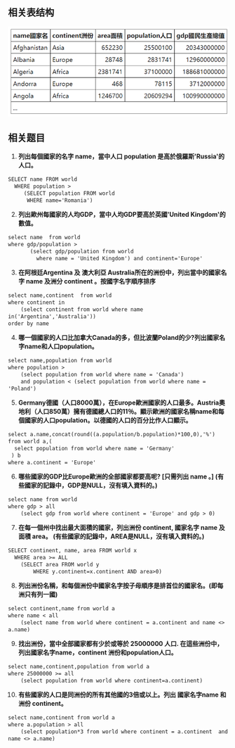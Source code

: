 

## 相关表结构

![](https://raw.githubusercontent.com/wryu2010/image/master/img/1627727076503.png)

## 相关题目

1. **列出每個國家的名字 name，當中人口 population 是高於俄羅斯'Russia'的人口。**
```mysql
SELECT name FROM world
  WHERE population >
     (SELECT population FROM world
      WHERE name='Romania')
```



2. **列出歐州每國家的人均GDP，當中人均GDP要高於英國'United Kingdom'的數值。**

```mysql
select name  from world
where gdp/population > 
       (select gdp/population from world 
         where name = 'United Kingdom') and continent='Europe'
```




3. **在阿根廷Argentina 及 澳大利亞 Australia所在的洲份中，列出當中的國家名字 name 及洲分 continent 。按國字名字順序排序**

```mysql
select name,continent  from world
where continent in 
    (select continent from world where name in('Argentina','Australia'))
order by name
```



4. **哪一個國家的人口比加拿大Canada的多，但比波蘭Poland的少?列出國家名字name和人口population。**

```mysql
select name,population from world
where population > 
    (select population from world where name = 'Canada') 
    and population < (select population from world where name = 'Poland')
```

5. **Germany德國（人口8000萬），在Europe歐洲國家的人口最多。Austria奧地利（人口850萬）擁有德國總人口的11％。顯示歐洲的國家名稱name和每個國家的人口population。以德國的人口的百分比作人口顯示。**

```mysql
select a.name,concat(round((a.population/b.population)*100,0),'%') 
from world a,(
  select population from world where name = 'Germany'
 ) b 
where a.continent = 'Europe'
```



6. **哪些國家的GDP比Europe歐洲的全部國家都要高呢? [只需列出 name 。] (有些國家的記錄中，GDP是NULL，沒有填入資料的。)**

```mysql
select name from world 
where gdp > all 
    (select gdp from world where continent = 'Europe' and gdp > 0)
```



7. **在每一個州中找出最大面積的國家，列出洲份 continent, 國家名字 name 及面積 area。 (有些國家的記錄中，AREA是NULL，沒有填入資料的。)** 

```mysql
SELECT continent, name, area FROM world x
  WHERE area >= ALL
    (SELECT area FROM world y
        WHERE y.continent=x.continent AND area>0)
```

8. **列出洲份名稱，和每個洲份中國家名字按子母順序是排首位的國家名。(即每洲只有列一國)**

```mysql
select continent,name from world a
where name < all 
    (select name from world where continent = a.continent and name <> a.name)
```

9. **找出洲份，當中全部國家都有少於或等於 25000000 人口. 在這些洲份中，列出國家名字name，continent 洲份和population人口。**

```mysql
select name,continent,population from world a
where 25000000 >= all 
    (select population from world where continent=a.continent) 
```



10. **有些國家的人口是同洲份的所有其他國的3倍或以上。列出 國家名字name 和 洲份 continent。**

```mysql
select name,continent from world a
where a.population > all 
    (select population*3 from world where continent = a.continent  and name <> a.name)
```